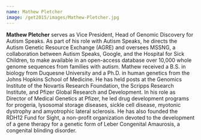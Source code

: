 ```yaml
---
name: Mathew Pletcher
image: /get2015/images/Mathew-Pletcher.jpg
---
```


**Mathew Pletcher** serves as Vice President, Head of Genomic Discovery for Autism Speaks. As part of his role with Autism Speaks, he directs the Autism Genetic Resource Exchange (AGRE) and oversees MSSNG, a collaboration between Autism Speaks, Google, and the Hospital for Sick Children, to make available in an open-access database over 10,000 whole genome sequences from families with autism. Mathew received a B.S. in biology from Duquesne University and a Ph.D. in human genetics from the Johns Hopkins School of Medicine. He has held posts at the Genomics Institute of the Novartis Research Foundation, the Scripps Research Institute, and Pfizer Global Research and Development. In his role as Director of Medical Genetics at Pfizer, he led drug development programs for progeria, lysosomal storage diseases, sickle cell disease, myotonic dystrophy and amyotrophic lateral sclerosis. He has also founded the RDH12 Fund for Sight, a non-profit organization devoted to the development of a gene therapy for a genetic form of Leber Congenital Amaurosis, a congenital blinding disorder.
